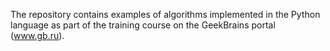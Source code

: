The repository contains examples of algorithms implemented
in the Python language as part of the training course on the GeekBrains portal
(www.gb.ru).
